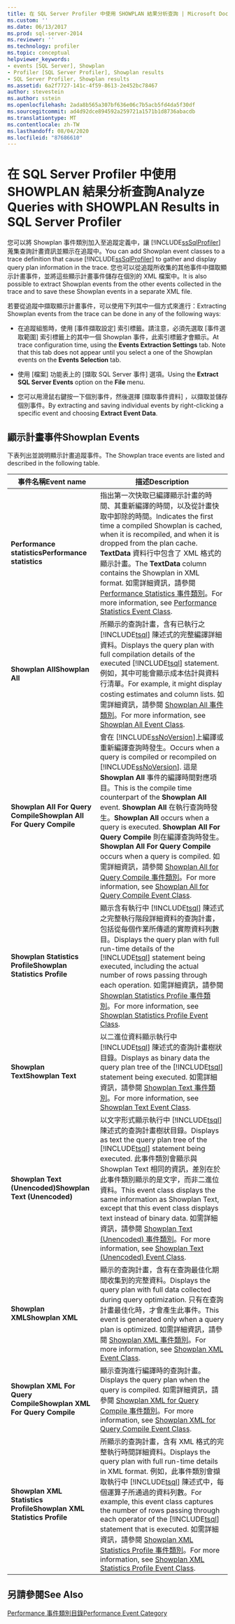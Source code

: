```yaml
---
title: 在 SQL Server Profiler 中使用 SHOWPLAN 結果分析查詢 | Microsoft Docs
ms.custom: ''
ms.date: 06/13/2017
ms.prod: sql-server-2014
ms.reviewer: ''
ms.technology: profiler
ms.topic: conceptual
helpviewer_keywords:
- events [SQL Server], Showplan
- Profiler [SQL Server Profiler], Showplan results
- SQL Server Profiler, Showplan results
ms.assetid: 6a2f7727-141c-4f59-8613-2e452bc78467
author: stevestein
ms.author: sstein
ms.openlocfilehash: 2ada8b565a307bf636e06c7b5acb5fd4da5f30df
ms.sourcegitcommit: ad4d92dce894592a259721a1571b1d8736abacdb
ms.translationtype: MT
ms.contentlocale: zh-TW
ms.lasthandoff: 08/04/2020
ms.locfileid: "87686610"
---
```

# <a name="analyze-queries-with-showplan-results-in-sql-server-profiler"></a><span data-ttu-id="a38d7-102">在 SQL Server Profiler 中使用 SHOWPLAN 結果分析查詢</span><span class="sxs-lookup"><span data-stu-id="a38d7-102">Analyze Queries with SHOWPLAN Results in SQL Server Profiler</span></span>
  <span data-ttu-id="a38d7-103">您可以將 Showplan 事件類別加入至追蹤定義中，讓 [!INCLUDE[ssSqlProfiler](../../includes/sssqlprofiler-md.md)] 蒐集查詢計畫資訊並顯示在追蹤中。</span><span class="sxs-lookup"><span data-stu-id="a38d7-103">You can add Showplan event classes to a trace definition that cause [!INCLUDE[ssSqlProfiler](../../includes/sssqlprofiler-md.md)] to gather and display query plan information in the trace.</span></span> <span data-ttu-id="a38d7-104">您也可以從追蹤所收集的其他事件中擷取顯示計畫事件，並將這些顯示計畫事件儲存在個別的 XML 檔案中。</span><span class="sxs-lookup"><span data-stu-id="a38d7-104">It is also possible to extract Showplan events from the other events collected in the trace and to save these Showplan events in a separate XML file.</span></span>  
  
 <span data-ttu-id="a38d7-105">若要從追蹤中擷取顯示計畫事件，可以使用下列其中一個方式來進行：</span><span class="sxs-lookup"><span data-stu-id="a38d7-105">Extracting Showplan events from the trace can be done in any of the following ways:</span></span>  
  
-   <span data-ttu-id="a38d7-106">在追蹤組態時，使用 [事件擷取設定]  索引標籤。請注意，必須先選取 [事件選取範圍]  索引標籤上的其中一個 Showplan 事件，此索引標籤才會顯示。</span><span class="sxs-lookup"><span data-stu-id="a38d7-106">At trace configuration time, using the **Events Extraction Settings** tab. Note that this tab does not appear until you select a one of the Showplan events on the **Events Selection** tab.</span></span>  
  
-   <span data-ttu-id="a38d7-107">使用 [檔案]  功能表上的 [擷取 SQL Server 事件]  選項。</span><span class="sxs-lookup"><span data-stu-id="a38d7-107">Using the **Extract SQL Server Events** option on the **File** menu.</span></span>  
  
-   <span data-ttu-id="a38d7-108">您可以用滑鼠右鍵按一下個別事件，然後選擇 [擷取事件資料]  ，以擷取並儲存個別事件。</span><span class="sxs-lookup"><span data-stu-id="a38d7-108">By extracting and saving individual events by right-clicking a specific event and choosing **Extract Event Data**.</span></span>  
  
## <a name="showplan-events"></a><span data-ttu-id="a38d7-109">顯示計畫事件</span><span class="sxs-lookup"><span data-stu-id="a38d7-109">Showplan Events</span></span>  
 <span data-ttu-id="a38d7-110">下表列出並說明顯示計畫追蹤事件。</span><span class="sxs-lookup"><span data-stu-id="a38d7-110">The Showplan trace events are listed and described in the following table.</span></span>  
  
|<span data-ttu-id="a38d7-111">事件名稱</span><span class="sxs-lookup"><span data-stu-id="a38d7-111">Event name</span></span>|<span data-ttu-id="a38d7-112">描述</span><span class="sxs-lookup"><span data-stu-id="a38d7-112">Description</span></span>|  
|----------------|-----------------|  
|<span data-ttu-id="a38d7-113">**Performance statistics**</span><span class="sxs-lookup"><span data-stu-id="a38d7-113">**Performance statistics**</span></span>|<span data-ttu-id="a38d7-114">指出第一次快取已編譯顯示計畫的時間、其重新編譯的時間，以及從計畫快取中卸除的時間。</span><span class="sxs-lookup"><span data-stu-id="a38d7-114">Indicates the first time a compiled Showplan is cached, when it is recompiled, and when it is dropped from the plan cache.</span></span> <span data-ttu-id="a38d7-115">**TextData** 資料行中包含了 XML 格式的顯示計畫。</span><span class="sxs-lookup"><span data-stu-id="a38d7-115">The **TextData** column contains the Showplan in XML format.</span></span> <span data-ttu-id="a38d7-116">如需詳細資訊，請參閱 [Performance Statistics 事件類別](../../relational-databases/event-classes/performance-statistics-event-class.md)。</span><span class="sxs-lookup"><span data-stu-id="a38d7-116">For more information, see [Performance Statistics Event Class](../../relational-databases/event-classes/performance-statistics-event-class.md).</span></span>|  
|<span data-ttu-id="a38d7-117">**Showplan All**</span><span class="sxs-lookup"><span data-stu-id="a38d7-117">**Showplan All**</span></span>|<span data-ttu-id="a38d7-118">所顯示的查詢計畫，含有已執行之 [!INCLUDE[tsql](../../includes/tsql-md.md)] 陳述式的完整編譯詳細資料。</span><span class="sxs-lookup"><span data-stu-id="a38d7-118">Displays the query plan with full compilation details of the executed [!INCLUDE[tsql](../../includes/tsql-md.md)] statement.</span></span> <span data-ttu-id="a38d7-119">例如，其中可能會顯示成本估計與資料行清單。</span><span class="sxs-lookup"><span data-stu-id="a38d7-119">For example, it might display costing estimates and column lists.</span></span> <span data-ttu-id="a38d7-120">如需詳細資訊，請參閱 [Showplan All 事件類別](../../relational-databases/event-classes/showplan-all-event-class.md)。</span><span class="sxs-lookup"><span data-stu-id="a38d7-120">For more information, see [Showplan All Event Class](../../relational-databases/event-classes/showplan-all-event-class.md).</span></span>|  
|<span data-ttu-id="a38d7-121">**Showplan All For Query Compile**</span><span class="sxs-lookup"><span data-stu-id="a38d7-121">**Showplan All For Query Compile**</span></span>|<span data-ttu-id="a38d7-122">會在 [!INCLUDE[ssNoVersion](../../includes/ssnoversion-md.md)]上編譯或重新編譯查詢時發生。</span><span class="sxs-lookup"><span data-stu-id="a38d7-122">Occurs when a query is compiled or recompiled on [!INCLUDE[ssNoVersion](../../includes/ssnoversion-md.md)].</span></span> <span data-ttu-id="a38d7-123">這是 **Showplan All** 事件的編譯時間對應項目。</span><span class="sxs-lookup"><span data-stu-id="a38d7-123">This is the compile time counterpart of the **Showplan All** event.</span></span> <span data-ttu-id="a38d7-124">**Showplan All** 在執行查詢時發生。</span><span class="sxs-lookup"><span data-stu-id="a38d7-124">**Showplan All** occurs when a query is executed.</span></span> <span data-ttu-id="a38d7-125">**Showplan All For Query Compile** 則在編譯查詢時發生。</span><span class="sxs-lookup"><span data-stu-id="a38d7-125">**Showplan All For Query Compile** occurs when a query is compiled.</span></span> <span data-ttu-id="a38d7-126">如需詳細資訊，請參閱 [Showplan All for Query Compile 事件類別](../../relational-databases/event-classes/showplan-all-for-query-compile-event-class.md)。</span><span class="sxs-lookup"><span data-stu-id="a38d7-126">For more information, see [Showplan All for Query Compile Event Class](../../relational-databases/event-classes/showplan-all-for-query-compile-event-class.md).</span></span>|  
|<span data-ttu-id="a38d7-127">**Showplan Statistics Profile**</span><span class="sxs-lookup"><span data-stu-id="a38d7-127">**Showplan Statistics Profile**</span></span>|<span data-ttu-id="a38d7-128">顯示含有執行中 [!INCLUDE[tsql](../../includes/tsql-md.md)] 陳述式之完整執行階段詳細資料的查詢計畫，包括從每個作業所傳遞的實際資料列數目。</span><span class="sxs-lookup"><span data-stu-id="a38d7-128">Displays the query plan with full run-time details of the [!INCLUDE[tsql](../../includes/tsql-md.md)] statement being executed, including the actual number of rows passing through each operation.</span></span> <span data-ttu-id="a38d7-129">如需詳細資訊，請參閱 [Showplan Statistics Profile 事件類別](../../relational-databases/event-classes/showplan-statistics-profile-event-class.md)。</span><span class="sxs-lookup"><span data-stu-id="a38d7-129">For more information, see [Showplan Statistics Profile Event Class](../../relational-databases/event-classes/showplan-statistics-profile-event-class.md).</span></span>|  
|<span data-ttu-id="a38d7-130">**Showplan Text**</span><span class="sxs-lookup"><span data-stu-id="a38d7-130">**Showplan Text**</span></span>|<span data-ttu-id="a38d7-131">以二進位資料顯示執行中 [!INCLUDE[tsql](../../includes/tsql-md.md)] 陳述式的查詢計畫樹狀目錄。</span><span class="sxs-lookup"><span data-stu-id="a38d7-131">Displays as binary data the query plan tree of the [!INCLUDE[tsql](../../includes/tsql-md.md)] statement being executed.</span></span> <span data-ttu-id="a38d7-132">如需詳細資訊，請參閱 [Showplan Text 事件類別](../../relational-databases/event-classes/showplan-text-event-class.md)。</span><span class="sxs-lookup"><span data-stu-id="a38d7-132">For more information, see [Showplan Text Event Class](../../relational-databases/event-classes/showplan-text-event-class.md).</span></span>|  
|<span data-ttu-id="a38d7-133">**Showplan Text (Unencoded)**</span><span class="sxs-lookup"><span data-stu-id="a38d7-133">**Showplan Text (Unencoded)**</span></span>|<span data-ttu-id="a38d7-134">以文字形式顯示執行中 [!INCLUDE[tsql](../../includes/tsql-md.md)] 陳述式的查詢計畫樹狀目錄。</span><span class="sxs-lookup"><span data-stu-id="a38d7-134">Displays as text the query plan tree of the [!INCLUDE[tsql](../../includes/tsql-md.md)] statement being executed.</span></span> <span data-ttu-id="a38d7-135">此事件類別會顯示與 Showplan Text 相同的資訊，差別在於此事件類別顯示的是文字，而非二進位資料。</span><span class="sxs-lookup"><span data-stu-id="a38d7-135">This event class displays the same information as Showplan Text, except that this event class displays text instead of binary data.</span></span> <span data-ttu-id="a38d7-136">如需詳細資訊，請參閱 [Showplan Text &#40;Unencoded&#41; 事件類別](../../relational-databases/event-classes/showplan-text-unencoded-event-class.md)。</span><span class="sxs-lookup"><span data-stu-id="a38d7-136">For more information, see [Showplan Text &#40;Unencoded&#41; Event Class](../../relational-databases/event-classes/showplan-text-unencoded-event-class.md).</span></span>|  
|<span data-ttu-id="a38d7-137">**Showplan XML**</span><span class="sxs-lookup"><span data-stu-id="a38d7-137">**Showplan XML**</span></span>|<span data-ttu-id="a38d7-138">顯示的查詢計畫，含有在查詢最佳化期間收集到的完整資料。</span><span class="sxs-lookup"><span data-stu-id="a38d7-138">Displays the query plan with full data collected during query optimization.</span></span> <span data-ttu-id="a38d7-139">只有在查詢計畫最佳化時，才會產生此事件。</span><span class="sxs-lookup"><span data-stu-id="a38d7-139">This event is generated only when a query plan is optimized.</span></span> <span data-ttu-id="a38d7-140">如需詳細資訊，請參閱 [Showplan XML 事件類別](../../relational-databases/event-classes/showplan-xml-event-class.md)。</span><span class="sxs-lookup"><span data-stu-id="a38d7-140">For more information, see [Showplan XML Event Class](../../relational-databases/event-classes/showplan-xml-event-class.md).</span></span>|  
|<span data-ttu-id="a38d7-141">**Showplan XML For Query Compile**</span><span class="sxs-lookup"><span data-stu-id="a38d7-141">**Showplan XML For Query Compile**</span></span>|<span data-ttu-id="a38d7-142">顯示查詢進行編譯時的查詢計畫。</span><span class="sxs-lookup"><span data-stu-id="a38d7-142">Displays the query plan when the query is compiled.</span></span> <span data-ttu-id="a38d7-143">如需詳細資訊，請參閱 [Showplan XML for Query Compile 事件類別](../../relational-databases/event-classes/showplan-xml-for-query-compile-event-class.md)。</span><span class="sxs-lookup"><span data-stu-id="a38d7-143">For more information, see [Showplan XML for Query Compile Event Class](../../relational-databases/event-classes/showplan-xml-for-query-compile-event-class.md).</span></span>|  
|<span data-ttu-id="a38d7-144">**Showplan XML Statistics Profile**</span><span class="sxs-lookup"><span data-stu-id="a38d7-144">**Showplan XML Statistics Profile**</span></span>|<span data-ttu-id="a38d7-145">所顯示的查詢計畫，含有 XML 格式的完整執行時間詳細資料。</span><span class="sxs-lookup"><span data-stu-id="a38d7-145">Displays the query plan with full run-time details in XML format.</span></span> <span data-ttu-id="a38d7-146">例如，此事件類別會擷取執行中 [!INCLUDE[tsql](../../includes/tsql-md.md)] 陳述式中，每個運算子所通過的資料列數。</span><span class="sxs-lookup"><span data-stu-id="a38d7-146">For example, this event class captures the number of rows passing through each operator of the [!INCLUDE[tsql](../../includes/tsql-md.md)] statement that is executed.</span></span> <span data-ttu-id="a38d7-147">如需詳細資訊，請參閱 [Showplan XML Statistics Profile 事件類別](../../relational-databases/event-classes/showplan-xml-statistics-profile-event-class.md)。</span><span class="sxs-lookup"><span data-stu-id="a38d7-147">For more information, see [Showplan XML Statistics Profile Event Class](../../relational-databases/event-classes/showplan-xml-statistics-profile-event-class.md).</span></span>|  
  
## <a name="see-also"></a><span data-ttu-id="a38d7-148">另請參閱</span><span class="sxs-lookup"><span data-stu-id="a38d7-148">See Also</span></span>  
 [<span data-ttu-id="a38d7-149">Performance 事件類別目錄</span><span class="sxs-lookup"><span data-stu-id="a38d7-149">Performance Event Category</span></span>](../../relational-databases/event-classes/performance-event-category.md)  
  
  
